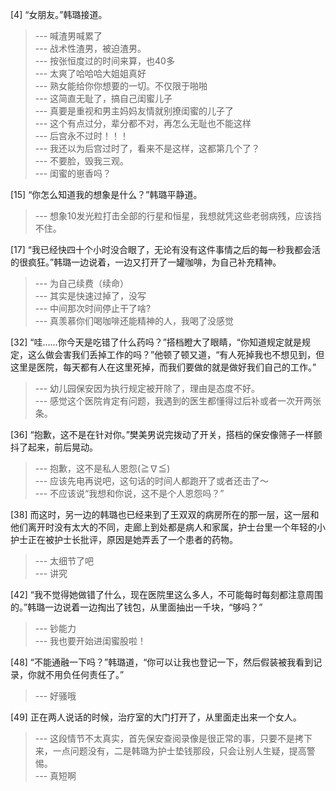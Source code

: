 
[4] “女朋友。”韩璐接道。
>--- 喊渣男喊累了<br>
>--- 战术性渣男，被迫渣男。<br>
>--- 按张恒度过的时间来算，也40多<br>
>--- 太爽了哈哈哈大姐姐真好<br>
>--- 熟女能给你你想要的一切。不仅限于啪啪<br>
>--- 这简直无耻了，搞自己闺蜜儿子<br>
>--- 真要是重视和男主妈妈友情就别撩闺蜜的儿子了<br>
>--- 这个有点过分，辈分都不对，再怎么无耻也不能这样<br>
>--- 后宫永不过时！！！<br>
>--- 我还以为后宫过时了，看来不是这样，这都第几个了？<br>
>--- 不要脸，毁我三观。<br>
>--- 闺蜜的崽香吗？<br>

[15] “你怎么知道我的想象是什么？”韩璐平静道。
>--- 想象10发光粒打击全部的行星和恒星，我想就凭这些老弱病残，应该挡不住。<br>

[17] “我已经快四十个小时没合眼了，无论有没有这件事情之后的每一秒我都会活的很疯狂。”韩璐一边说着，一边又打开了一罐咖啡，为自己补充精神。
>--- 为自己续费（续命）<br>
>--- 其实是快速过掉了，没写<br>
>--- 中间那次时间停止干了啥?<br>
>--- 真羡慕你们喝咖啡还能精神的人，我喝了没感觉<br>

[32] “哇……你今天是吃错了什么药吗？”搭档瞪大了眼睛，“你知道规定就是规定，这么做会害我们丢掉工作的吗？”他顿了顿又道，“有人死掉我也不想见到，但这里是医院，每天都有人在这里死掉，而我们要做的就是做好我们自己的工作。”
>--- 幼儿园保安因为执行规定被开除了，理由是态度不好。<br>
>--- 感觉这个医院肯定有问题，我遇到的医生都懂得过后补或者一次开两张条。<br>

[36] “抱歉，这不是在针对你。”樊美男说完拨动了开关，搭档的保安像筛子一样颤抖了起来，前后晃动。
>--- 抱歉，这不是私人恩怨(≧∇≦)<br>
>--- 应该先电再说吧，这句话的时间人都跑开了或者还击了～<br>
>--- 不应该说“我想和你说，这不是个人恩怨吗？”<br>

[38] 而这时，另一边的韩璐也已经来到了王双双的病房所在的那一层，这一层和他们离开时没有太大的不同，走廊上到处都是病人和家属，护士台里一个年轻的小护士正在被护士长批评，原因是她弄丢了一个患者的药物。
>--- 太细节了吧<br>
>--- 讲究<br>

[42] “我不觉得她做错了什么，现在医院里这么多人，不可能每时每刻都注意周围的。”韩璐一边说着一边掏出了钱包，从里面抽出一千块，“够吗？”
>--- 钞能力<br>
>--- 我也要开始进闺蜜股啦！<br>

[48] “不能通融一下吗？”韩璐道，“你可以让我也登记一下，然后假装被我看到记录，你就不用负任何责任了。”
>--- 好骚哦<br>

[49] 正在两人说话的时候，治疗室的大门打开了，从里面走出来一个女人。
>--- 这段情节不太真实，首先保安查阅录像是很正常的事，只要不是拷下来，一点问题没有，二是韩璐为护士垫钱那段，只会让别人生疑，提高警惕。<br>
>--- 真短啊<br>

